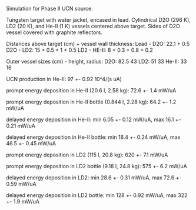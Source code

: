 Simulation for Phase II UCN source.

Tungsten target with water jacket, encased in lead.
Cylindrical D2O (296 K), LD2 (20 K), and He-II (1 K) vessels centered above target.
Sides of D2O vessel covered with graphite reflectors.

Distances above target (cm) + vessel wall thickness:
Lead - D2O: 22.1 + 0.5
D2O - LD2: 15 + 0.5 + 1 + 0.5
LD2 - HE-II: 8 + 0.3 + 0.8 + 0.2

Outer vessel sizes (cm) - height, radius:
D2O: 82.5 43
LD2: 51 33
He-II: 33 16

UCN production in He-II:
97 +- 0.92 10^4/(s uA)

prompt energy deposition in He-II (20.6 l, 2.58 kg):
72.6 +- 1.4 mW/uA

prompt energy deposition in He-II bottle (0.844 l, 2.28 kg):
64.2 +- 1.2 mW/uA

delayed energy deposition in He-II:
min 6.05 +- 0.12 mW/uA, max 16.1 +- 0.21 mW/uA

delayed energy deposition in He-II bottle:
min 18.4 +- 0.24 mW/uA, max 46.5 +- 0.45 mW/uA

prompt energy deposition in LD2 (115 l, 20.8 kg):
620 +- 7.1 mW/uA

prompt energy deposition in LD2 bottle (9.18 l, 24.8 kg):
575 +- 6.2 mW/uA

delayed energy deposition in LD2:
min 28.6 +- 0.31 mW/uA, max 72.6 +- 0.59 mW/uA

delayed energy deposition in LD2 bottle:
min 128 +- 0.92 mW/uA, max 322 +- 1.9 mW/uA


